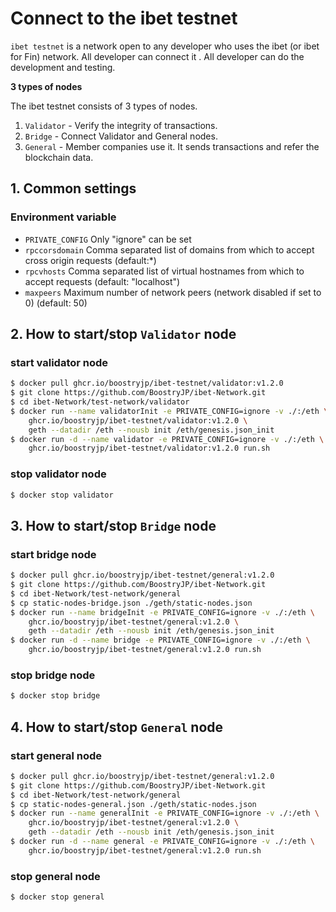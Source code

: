 # Connect to the ibet testnet

`ibet testnet` is a network open to any developer who uses the ibet (or ibet for Fin) network.
All developer can connect it . 
All developer can do the development and testing.

**3 types of nodes**

The ibet testnet consists of 3 types of nodes.

1. `Validator` - Verify the integrity of transactions.  
2. `Bridge` - Connect Validator and General nodes.  
3. `General` - Member companies use it. It sends transactions and refer the blockchain data.  

## 1. Common settings

### Environment variable

* `PRIVATE_CONFIG` Only "ignore" can be set  
* `rpccorsdomain` Comma separated list of domains from which to accept cross origin requests (default:*)  
* `rpcvhosts` Comma separated list of virtual hostnames from which to accept requests (default: "localhost")  
* `maxpeers` Maximum number of network peers (network disabled if set to 0) (default: 50)  

## 2. How to start/stop `Validator` node

### start validator node 

```bash
$ docker pull ghcr.io/boostryjp/ibet-testnet/validator:v1.2.0
$ git clone https://github.com/BoostryJP/ibet-Network.git
$ cd ibet-Network/test-network/validator
$ docker run --name validatorInit -e PRIVATE_CONFIG=ignore -v ./:/eth \
    ghcr.io/boostryjp/ibet-testnet/validator:v1.2.0 \
    geth --datadir /eth --nousb init /eth/genesis.json_init
$ docker run -d --name validator -e PRIVATE_CONFIG=ignore -v ./:/eth \
    ghcr.io/boostryjp/ibet-testnet/validator:v1.2.0 run.sh 
```

### stop validator node 

```bash
$ docker stop validator
```

## 3. How to start/stop `Bridge` node

### start bridge node

```bash
$ docker pull ghcr.io/boostryjp/ibet-testnet/general:v1.2.0
$ git clone https://github.com/BoostryJP/ibet-Network.git
$ cd ibet-Network/test-network/general
$ cp static-nodes-bridge.json ./geth/static-nodes.json
$ docker run --name bridgeInit -e PRIVATE_CONFIG=ignore -v ./:/eth \
    ghcr.io/boostryjp/ibet-testnet/general:v1.2.0 \
    geth --datadir /eth --nousb init /eth/genesis.json_init
$ docker run -d --name bridge -e PRIVATE_CONFIG=ignore -v ./:/eth \
    ghcr.io/boostryjp/ibet-testnet/general:v1.2.0 run.sh 
```

### stop bridge node 

```bash
$ docker stop bridge
```

## 4. How to start/stop `General` node

### start general node

```bash
$ docker pull ghcr.io/boostryjp/ibet-testnet/general:v1.2.0
$ git clone https://github.com/BoostryJP/ibet-Network.git
$ cd ibet-Network/test-network/general
$ cp static-nodes-general.json ./geth/static-nodes.json
$ docker run --name generalInit -e PRIVATE_CONFIG=ignore -v ./:/eth \
    ghcr.io/boostryjp/ibet-testnet/general:v1.2.0 \
    geth --datadir /eth --nousb init /eth/genesis.json_init
$ docker run -d --name general -e PRIVATE_CONFIG=ignore -v ./:/eth \
    ghcr.io/boostryjp/ibet-testnet/general:v1.2.0 run.sh 
```

### stop general node 

```bash
$ docker stop general
```

